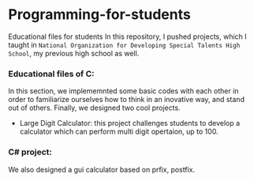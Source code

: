 # Programming-for-students
Educational files for students
In this repository, I pushed projects, which I taught in ```National Organization for Developing Special Talents High School```, my previous high school as well. 

### Educational files of C:
In this section, we implememnted some basic codes with each other in order to familiarize ourselves how to think in an inovative way, and stand out of others. Finally, we designed two cool projects.
- Large Digit Calculator: this project challenges students to develop a calculator which can perform multi digit opertaion, up to 100.

### C# project:
We also designed a gui calculator based on prfix, postfix.
